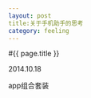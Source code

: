 ---layout: posttitle:关于手机助手的思考category: feeling---#{{ page.title }}<p class="meta">2014.10.18</p>	app组合套装
